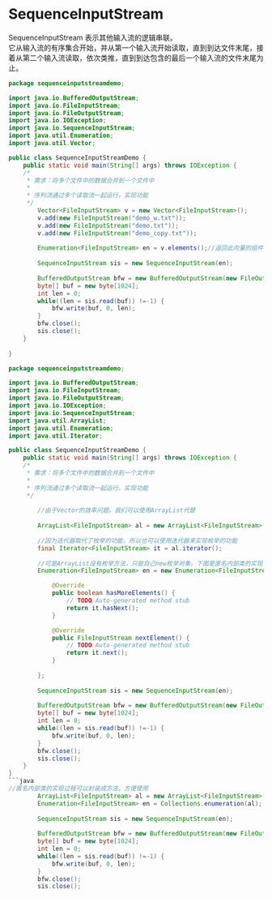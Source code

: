 # SequenceInputStream
SequenceInputStream 表示其他输入流的逻辑串联。  
它从输入流的有序集合开始，并从第一个输入流开始读取，直到到达文件末尾，接着从第二个输入流读取，依次类推，直到到达包含的最后一个输入流的文件末尾为止。 

```java
package sequenceinputstreamdemo;

import java.io.BufferedOutputStream;
import java.io.FileInputStream;
import java.io.FileOutputStream;
import java.io.IOException;
import java.io.SequenceInputStream;
import java.util.Enumeration;
import java.util.Vector;

public class SequenceInputStreamDemo {
	public static void main(String[] args) throws IOException {
	/*
	 * 需求：将多个文件中的数据合并到一个文件中
	 * 
	 * 序列流通过多个读取流一起运行，实现功能	
	 */
		Vector<FileInputStream> v = new Vector<FileInputStream>();
		v.add(new FileInputStream("demo_w.txt"));
		v.add(new FileInputStream("demo.txt"));
		v.add(new FileInputStream("demo_copy.txt"));
		
		Enumeration<FileInputStream> en = v.elements();//返回此向量的组件的枚举
		
		SequenceInputStream sis = new SequenceInputStream(en);
		
		BufferedOutputStream bfw = new BufferedOutputStream(new FileOutputStream("demo_mix.txt"));
		byte[] buf = new byte[1024];
		int len = 0;
		while((len = sis.read(buf)) !=-1) {
			bfw.write(buf, 0, len);
		}
		bfw.close();
		sis.close();
	}
	
}
```
```java
package sequenceinputstreamdemo;

import java.io.BufferedOutputStream;
import java.io.FileInputStream;
import java.io.FileOutputStream;
import java.io.IOException;
import java.io.SequenceInputStream;
import java.util.ArrayList;
import java.util.Enumeration;
import java.util.Iterator;

public class SequenceInputStreamDemo {
	public static void main(String[] args) throws IOException {
	/*
	 * 需求：将多个文件中的数据合并到一个文件中
	 * 
	 * 序列流通过多个读取流一起运行，实现功能	
	 */
		
		//由于Vector的效率问题，我们可以使用ArrayList代替
		
		ArrayList<FileInputStream> al = new ArrayList<FileInputStream>();
		
		//因为迭代器取代了枚举的功能，所以也可以使用迭代器来实现枚举的功能
		final Iterator<FileInputStream> it = al.iterator();
		
		//可是ArrayList没有枚举方法，只能自己new枚举对象。下面是匿名内部类的实现
		Enumeration<FileInputStream> en = new Enumeration<FileInputStream>(){

			@Override
			public boolean hasMoreElements() {
				// TODO Auto-generated method stub
				return it.hasNext();
			}

			@Override
			public FileInputStream nextElement() {
				// TODO Auto-generated method stub
				return it.next();
			}
			
		};
		
		SequenceInputStream sis = new SequenceInputStream(en);
		
		BufferedOutputStream bfw = new BufferedOutputStream(new FileOutputStream("demo_mix.txt"));
		byte[] buf = new byte[1024];
		int len = 0;
		while((len = sis.read(buf)) !=-1) {
			bfw.write(buf, 0, len);
		}
		bfw.close();
		sis.close();
	}	
}
```java
//匿名内部类的实现过程可以封装成方法，方便使用
		ArrayList<FileInputStream> al = new ArrayList<FileInputStream>();
		Enumeration<FileInputStream> en = Collections.enumeration(al);
		
		SequenceInputStream sis = new SequenceInputStream(en);
		
		BufferedOutputStream bfw = new BufferedOutputStream(new FileOutputStream("demo_mix.txt"));
		byte[] buf = new byte[1024];
		int len = 0;
		while((len = sis.read(buf)) !=-1) {
			bfw.write(buf, 0, len);
		}
		bfw.close();
		sis.close();
```

